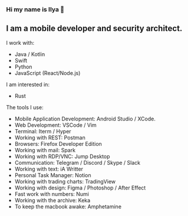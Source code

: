 ### Hi my name is Ilya 👋
## I am a mobile developer and security architect.

I work with:

- Java / Kotlin
- Swift
- Python
- JavaScript (React/Node.js)

I am interested in:

- Rust

The tools I use:

- Mobile Application Development: Android Studio / XCode.
- Web Development: VSCode / Vim
- Terminal: Iterm / Hyper
- Working with REST: Postman
- Browsers: Firefox Developer Edition
- Working with mail: Spark
- Working with RDP/VNC: Jump Desktop
- Communication: Telegram / Discord / Skype  / Slack
- Working with text: iA Writter
- Personal Task Manager: Notion
- Working with trading charts: TradingView
- Working with design: Figma / Photoshop / After Effect
- Fast work with numbers: Numi
- Working with the archive: Keka
- To keep the macbook awake: Amphetamine
<!--
**ilyaux/ilyaux** is a ✨ _special_ ✨ repository because its `README.md` (this file) appears on your GitHub profile.

Here are some ideas to get you started:

- 🔭 I’m currently working on ...
- 🌱 I’m currently learning ...
- 👯 I’m looking to collaborate on ...
- 🤔 I’m looking for help with ...
- 💬 Ask me about ...
- 📫 How to reach me: ...
- 😄 Pronouns: ...
- ⚡ Fun fact: ...
-->
